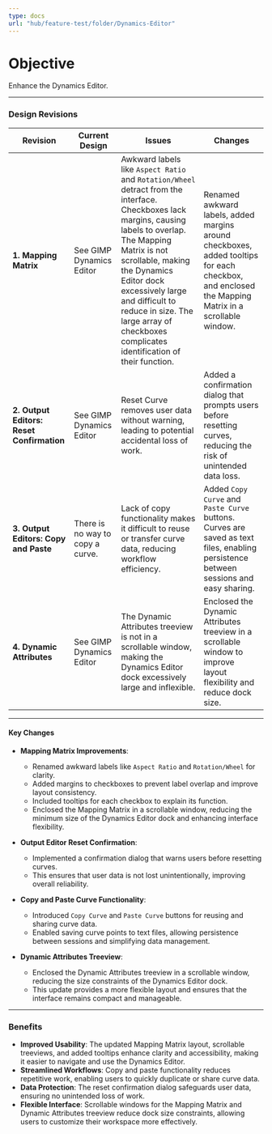 ```yaml
---
type: docs
url: "hub/feature-test/folder/Dynamics-Editor"
---
```


# Objective

Enhance the Dynamics Editor.

---

### **Design Revisions**

| **Revision**               | **Current Design**                                           | **Issues**                                                                                             | **Changes**                                                                                               |
|----------------------------|--------------------------------------------------------------|--------------------------------------------------------------------------------------------------------|-----------------------------------------------------------------------------------------------------------|
| **1. Mapping Matrix**       | See GIMP Dynamics Editor                                     | Awkward labels like `Aspect Ratio` and `Rotation/Wheel` detract from the interface. Checkboxes lack margins, causing labels to overlap. The Mapping Matrix is not scrollable, making the Dynamics Editor dock excessively large and difficult to reduce in size. The large array of checkboxes complicates identification of their function. | Renamed awkward labels, added margins around checkboxes, added tooltips for each checkbox, and enclosed the Mapping Matrix in a scrollable window. |
| **2. Output Editors: Reset Confirmation** | See GIMP Dynamics Editor                              | Reset Curve removes user data without warning, leading to potential accidental loss of work.            | Added a confirmation dialog that prompts users before resetting curves, reducing the risk of unintended data loss. |
| **3. Output Editors: Copy and Paste** | There is no way to copy a curve.                      | Lack of copy functionality makes it difficult to reuse or transfer curve data, reducing workflow efficiency. | Added `Copy Curve` and `Paste Curve` buttons. Curves are saved as text files, enabling persistence between sessions and easy sharing. |
| **4. Dynamic Attributes**   | See GIMP Dynamics Editor                                     | The Dynamic Attributes treeview is not in a scrollable window, making the Dynamics Editor dock excessively large and inflexible. | Enclosed the Dynamic Attributes treeview in a scrollable window to improve layout flexibility and reduce dock size. |

---

#### **Key Changes**

- **Mapping Matrix Improvements**:
   - Renamed awkward labels like `Aspect Ratio` and `Rotation/Wheel` for clarity.
   - Added margins to checkboxes to prevent label overlap and improve layout consistency.
   - Included tooltips for each checkbox to explain its function.
   - Enclosed the Mapping Matrix in a scrollable window, reducing the minimum size of the Dynamics Editor dock and enhancing interface flexibility.

- **Output Editor Reset Confirmation**:
   - Implemented a confirmation dialog that warns users before resetting curves.
   - This ensures that user data is not lost unintentionally, improving overall reliability.

- **Copy and Paste Curve Functionality**:
   - Introduced `Copy Curve` and `Paste Curve` buttons for reusing and sharing curve data.
   - Enabled saving curve points to text files, allowing persistence between sessions and simplifying data management.

- **Dynamic Attributes Treeview**:
   - Enclosed the Dynamic Attributes treeview in a scrollable window, reducing the size constraints of the Dynamics Editor dock.
   - This update provides a more flexible layout and ensures that the interface remains compact and manageable.

---

### **Benefits**

- **Improved Usability**: The updated Mapping Matrix layout, scrollable treeviews, and added tooltips enhance clarity and accessibility, making it easier to navigate and use the Dynamics Editor.
- **Streamlined Workflows**: Copy and paste functionality reduces repetitive work, enabling users to quickly duplicate or share curve data.
- **Data Protection**: The reset confirmation dialog safeguards user data, ensuring no unintended loss of work.
- **Flexible Interface**: Scrollable windows for the Mapping Matrix and Dynamic Attributes treeview reduce dock size constraints, allowing users to customize their workspace more effectively.

